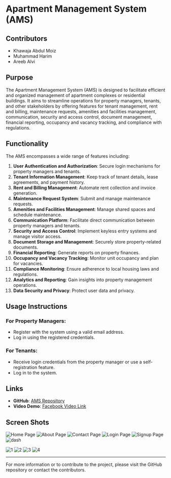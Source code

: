 # Apartment Management System (AMS)

## Contributors
- Khawaja Abdul Moiz
- Muhammad Harim
- Areeb Alvi

## Purpose
The Apartment Management System (AMS) is designed to facilitate efficient and organized management of apartment complexes or residential buildings. It aims to streamline operations for property managers, tenants, and other stakeholders by offering features for tenant management, rent and billing, maintenance requests, amenities and facilities management, communication, security and access control, document management, financial reporting, occupancy and vacancy tracking, and compliance with regulations.

## Functionality
The AMS encompasses a wide range of features including:

1. **User Authentication and Authorization**: Secure login mechanisms for property managers and tenants.
2. **Tenant Information Management**: Keep track of tenant details, lease agreements, and payment history.
3. **Rent and Billing Management**: Automate rent collection and invoice generation.
4. **Maintenance Request System**: Submit and manage maintenance requests.
5. **Amenities and Facilities Management**: Manage shared spaces and schedule maintenance.
6. **Communication Platform**: Facilitate direct communication between property managers and tenants.
7. **Security and Access Control**: Implement keyless entry systems and manage visitor access.
8. **Document Storage and Management**: Securely store property-related documents.
9. **Financial Reporting**: Generate reports on property finances.
10. **Occupancy and Vacancy Tracking**: Monitor unit occupancy and plan for vacancies.
11. **Compliance Monitoring**: Ensure adherence to local housing laws and regulations.
12. **Analytics and Reporting**: Gain insights into property management operations.
13. **Data Security and Privacy**: Protect user data and privacy.

## Usage Instructions
### For Property Managers:
- Register with the system using a valid email address.
- Log in using the registered credentials.

### For Tenants:
- Receive login credentials from the property manager or use a self-registration feature.
- Log in to the system.

## Links
- **GitHub**: [AMS Repository](https://github.com/KhawajaAbdulMoiz/.AMS)
- **Video Demo**: [Facebook Video Link](https://www.facebook.com/share/v/koLkwi4Vv4XqMPot/?mibextid=w8EBqM)

## Screen Shots
![Home Page](https://github.com/KhawajaAbdulMoiz/.AMS/assets/156238498/fe502ffa-c07c-4b05-b74d-b9ad9310a3e4)
![About Page](https://github.com/KhawajaAbdulMoiz/.AMS/assets/156238498/449e2e1f-897d-45e4-925e-40e2aa3e0f54)
![Contact Page](https://github.com/KhawajaAbdulMoiz/.AMS/assets/156238498/29643c6d-3f82-47cf-807a-901a835ead35)
![Login Page](https://github.com/KhawajaAbdulMoiz/.AMS/assets/156238498/b9bc77e4-bd83-465d-97aa-6b90003f9ada)
![Signup Page](https://github.com/KhawajaAbdulMoiz/.AMS/assets/156238498/dc217b1c-b8d5-487f-ac4b-4638d019beb8)
![dash](https://github.com/KhawajaAbdulMoiz/.AMS/assets/156238498/cafb2b70-c032-4ab6-a88d-f44113675b95)

![1](https://github.com/KhawajaAbdulMoiz/.AMS/assets/156238498/15864baf-3974-41af-b5e9-f444210a2e68)
![2](https://github.com/KhawajaAbdulMoiz/.AMS/assets/156238498/16b0b339-e928-4a7a-9353-46e77672adcc)
![3](https://github.com/KhawajaAbdulMoiz/.AMS/assets/156238498/2ae287e4-3514-4a9f-8ff8-b1a94e58309b)
![4](https://github.com/KhawajaAbdulMoiz/.AMS/assets/156238498/a65411fd-9177-425e-a724-23aca149f99c)







---

For more information or to contribute to the project, please visit the GitHub repository or contact the contributors.
